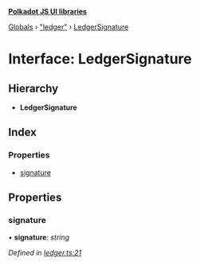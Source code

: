 **[Polkadot JS UI libraries](../README.md)**

[Globals](../globals.md) › [&quot;ledger&quot;](../modules/_ledger_.md) › [LedgerSignature](_ledger_.ledgersignature.md)

# Interface: LedgerSignature

## Hierarchy

* **LedgerSignature**

## Index

### Properties

* [signature](_ledger_.ledgersignature.md#signature)

## Properties

###  signature

• **signature**: *string*

*Defined in [ledger.ts:21](https://github.com/polkadot-js/ui/blob/6fce4b7/packages/ui-keyring/src/ledger.ts#L21)*